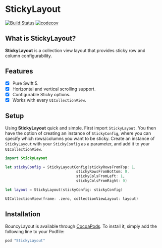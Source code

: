 # StickyLayout

[![Build Status](https://travis-ci.org/jeffreysfllo24/StickyLayout.svg?branch=master)](https://travis-ci.org/jeffreysfllo24/StickyLayout)
[![codecov](https://codecov.io/gh/jeffreysfllo24/StickyLayout/branch/master/graph/badge.svg)](https://codecov.io/gh/jeffreysfllo24/StickyLayout)

## What is StickyLayout?
**StickyLayout** is a collection view layout that provides sticky row and column configurability.

## Features

- [X] Pure Swift 5.
- [X] Horizontal and vertical scrolling support.
- [X] Configurable Sticky options.
- [X] Works with every `UICollectionView`.

## Setup
Using **StickyLayout** quick and simple. First import `StickyLayout`. You then have the option of creating an instance of `StickyConfig`, where you can specify which rows/columns you want to be sticky. Create an instance of `StickyLayout` with your `StickyConfig` as a parameter, and add it to your `UICollectionView`.

```swift
import StickyLayout
```
```swift
let stickyConfig = StickyLayoutConfig(stickyRowsFromTop: 1,
                                stickyRowsFromBottom: 0,
                                stickyColsFromLeft: 1,
                                stickyColsFromRight: 0)

let layout = StickyLayout(stickyConfig: stickyConfig)
```
```swift
UICollectionView(frame: .zero, collectionViewLayout: layout)
```

## Installation
BouncyLayout is available through [CocoaPods](http://cocoapods.org). To install
it, simply add the following line to your Podfile:

```ruby
pod "StickyLayout"
```

